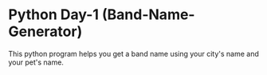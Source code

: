 # Python Day-1 (Band-Name-Generator)
This python program helps you get a band name using your city's name and your pet's name.
